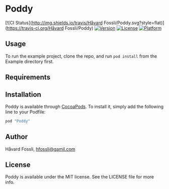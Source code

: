 # Poddy

[![CI Status](http://img.shields.io/travis/Håvard Fossli/Poddy.svg?style=flat)](https://travis-ci.org/Håvard Fossli/Poddy)
[![Version](https://img.shields.io/cocoapods/v/Poddy.svg?style=flat)](http://cocoapods.org/pods/Poddy)
[![License](https://img.shields.io/cocoapods/l/Poddy.svg?style=flat)](http://cocoapods.org/pods/Poddy)
[![Platform](https://img.shields.io/cocoapods/p/Poddy.svg?style=flat)](http://cocoapods.org/pods/Poddy)

## Usage

To run the example project, clone the repo, and run `pod install` from the Example directory first.

## Requirements

## Installation

Poddy is available through [CocoaPods](http://cocoapods.org). To install
it, simply add the following line to your Podfile:

```ruby
pod "Poddy"
```

## Author

Håvard Fossli, hfossli@gamil.com

## License

Poddy is available under the MIT license. See the LICENSE file for more info.

